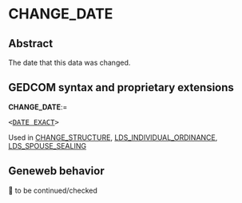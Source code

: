 ﻿<!-- licence GPL V2, cf https://github.com/TitiFix/geneweb -->
# CHANGE_DATE
## Abstract
The date that this data was changed.


## GEDCOM syntax and proprietary extensions

**CHANGE_DATE**:=
<pre>
&lt;<a href=Ged.DATE_EXACT.md>DATE_EXACT</a>&gt;
</pre>
Used in <a href=Ged.CHANGE_STRUCTURE.md>CHANGE_STRUCTURE</a>, <a href=Ged.LDS_INDIVIDUAL_ORDINANCE.md>LDS_INDIVIDUAL_ORDINANCE</a>, <a href=Ged.LDS_SPOUSE_SEALING.md>LDS_SPOUSE_SEALING</a><br />


## Geneweb behavior



🚧 to be continued/checked

